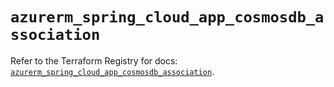 # `azurerm_spring_cloud_app_cosmosdb_association`

Refer to the Terraform Registry for docs: [`azurerm_spring_cloud_app_cosmosdb_association`](https://registry.terraform.io/providers/hashicorp/azurerm/4.31.0/docs/resources/spring_cloud_app_cosmosdb_association).
